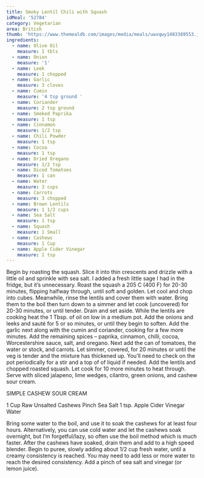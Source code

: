 ```yaml
---
title: Smoky Lentil Chili with Squash
idMeal: '52784'
category: Vegetarian
area: British
thumb: 'https://www.themealdb.com/images/media/meals/uwxqwy1483389553.jpg'
ingredients:
  - name: Olive Oil
    measure: 1 tbls
  - name: Onion
    measure: '1'
  - name: Leek
    measure: 1 chopped
  - name: Garlic
    measure: 3 cloves
  - name: Cumin
    measure: '4 tsp ground '
  - name: Coriander
    measure: 2 tsp ground
  - name: Smoked Paprika
    measure: 1 tsp
  - name: Cinnamon
    measure: 1/2 tsp
  - name: Chili Powder
    measure: 1 tsp
  - name: Cocoa
    measure: 1 tsp
  - name: Dried Oregano
    measure: 1/2 tsp
  - name: Diced Tomatoes
    measure: 1 can
  - name: Water
    measure: 3 cups
  - name: Carrots
    measure: 3 chopped
  - name: Brown Lentils
    measure: 1 1/2 cups
  - name: Sea Salt
    measure: 1 tsp
  - name: Squash
    measure: 1 Small
  - name: Cashews
    measure: 1 Cup
  - name: Apple Cider Vinegar
    measure: 1 tsp
---
```

Begin by roasting the squash. Slice it into thin crescents and drizzle with a little oil and sprinkle with sea salt. I added a fresh little sage I had in the fridge, but it’s unnecessary. Roast the squash a 205 C (400 F) for 20-30 minutes, flipping halfway through, until soft and golden. Let cool and chop into cubes.
Meanwhile, rinse the lentils and cover them with water. Bring them to the boil then turn down to a simmer and let cook (uncovered) for 20-30 minutes, or until tender. Drain and set aside.
While the lentils are cooking heat the 1 Tbsp. of oil on low in a medium pot. Add the onions and leeks and sauté for 5 or so minutes, or until they begin to soften. Add the garlic next along with the cumin and coriander, cooking for a few more minutes. Add the remaining spices – paprika, cinnamon, chilli, cocoa, Worcestershire sauce, salt, and oregano. Next add the can of tomatoes, the water or stock, and carrots. Let simmer, covered, for 20 minutes or until the veg is tender and the mixture has thickened up. You’ll need to check on the pot periodically for a stir and a top of of liquid if needed.
Add the lentils and chopped roasted squash. Let cook for 10 more minutes to heat through.
Serve with sliced jalapeno, lime wedges, cilantro, green onions, and cashew sour cream.

SIMPLE CASHEW SOUR CREAM

1 Cup Raw Unsalted Cashews
Pinch Sea Salt
1 tsp. Apple Cider Vinegar
Water

Bring some water to the boil, and use it to soak the cashews for at least four hours. Alternatively, you can use cold water and let the cashews soak overnight, but I’m forgetful/lazy, so often use the boil method which is much faster.
After the cashews have soaked, drain them and add to a high speed blender. Begin to puree, slowly adding about 1/2 cup fresh water, until a creamy consistency is reached. You may need to add less or more water to reach the desired consistency.
Add a pinch of sea salt and vinegar (or lemon juice).
